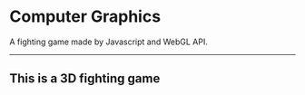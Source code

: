 # Computer Graphics
A fighting game made by Javascript and WebGL API.

***
## This is a 3D fighting game
